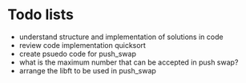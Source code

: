 # Todo lists

- understand structure and implementation of solutions in code
- review code implementation quicksort
- create psuedo code for push_swap
- what is the maximum number that can be accepted in push swap?
- arrange the  libft to be used in push_swap

